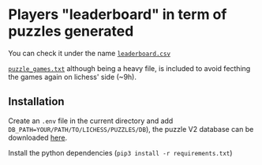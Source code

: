 # Players "leaderboard" in term of puzzles generated

You can check it under the name [`leaderboard.csv`](https://github.com/kraktus/AreMyGamesInLichessPuzzles/blob/master/leaderboard.csv)

[`puzzle_games.txt`](https://github.com/kraktus/AreMyGamesInLichessPuzzles/blob/master/puzzle_games.txt) although being a heavy file, is included to avoid fecthing the games again on lichess' side (~9h).


## Installation

Create an `.env` file in the current directory and add `DB_PATH=YOUR/PATH/TO/LICHESS/PUZZLES/DB`), the puzzle V2 database can be downloaded [here](https://database.lichess.org/#puzzles).

Install the python dependencies (`pip3 install -r requirements.txt`)
